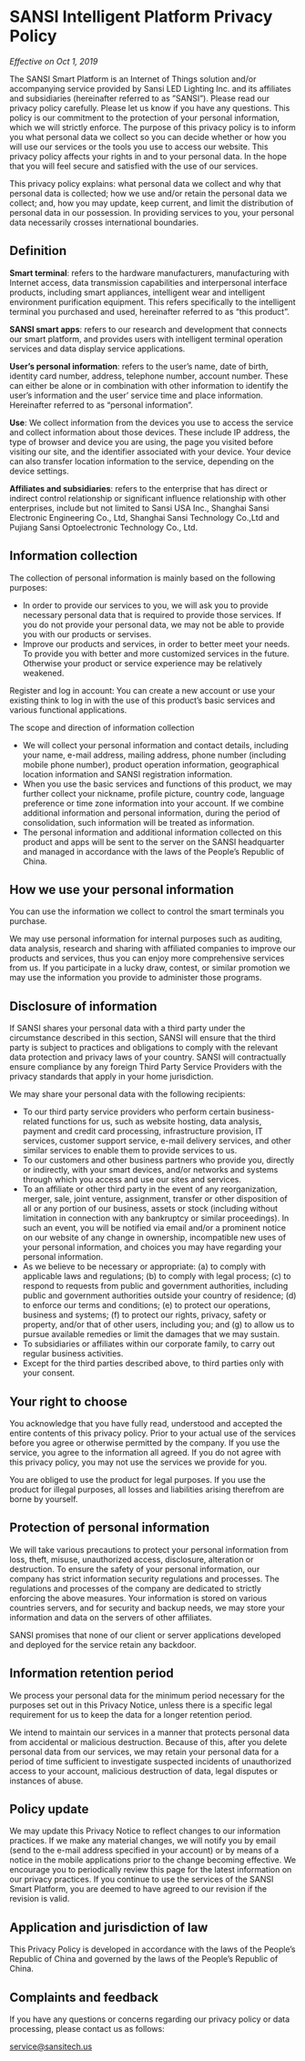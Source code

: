 # SANSI Intelligent Platform Privacy Policy

*Effective on Oct 1, 2019*

The SANSI Smart Platform is an Internet of Things solution and/or accompanying service provided by Sansi LED Lighting Inc. and its affiliates and subsidiaries (hereinafter referred to as ”SANSI”). Please read our privacy policy carefully. Please let us know if you have any questions. This policy is our commitment to the protection of your personal information, which we will strictly enforce. The purpose of this privacy policy is to inform you what personal data we collect so you can decide whether or how you will use our services or the tools you use to access our website. This privacy policy affects your rights in and to your personal data. In the hope that you will feel secure and satisfied with the use of our services.

This privacy policy explains: what personal data we collect and why that personal data is collected; how we use and/or retain the personal data we collect; and, how you may update, keep current, and limit the distribution of personal data in our possession. In providing services to you, your personal data necessarily crosses international boundaries.

## Definition

**Smart terminal**: refers to the hardware manufacturers, manufacturing with Internet access, data transmission capabilities and interpersonal interface products, including smart appliances, intelligent wear and intelligent environment purification equipment. This refers specifically to the intelligent terminal you purchased and used, hereinafter referred to as “this product”.

**SANSI smart apps**: refers to our research and development that connects our smart platform, and provides users with intelligent terminal operation services and data display service applications.

**User’s personal information**: refers to the user’s name, date of birth, identity card number, address, telephone number, account number. These can either be alone or in combination with other information to identify the user’s information and the user’ service time and place information. Hereinafter referred to as “personal information”.

**Use**: We collect information from the devices you use to access the service and collect information about those devices. These include IP address, the type of browser and device you are using, the page you visited before visiting our site, and the identifier associated with your device. Your device can also transfer location information to the service, depending on the device settings.

**Affiliates and subsidiaries**: refers to the enterprise that has direct or indirect control relationship or significant influence relationship with other enterprises, include but not limited to Sansi USA Inc., Shanghai Sansi Electronic Engineering Co., Ltd, Shanghai Sansi Technology Co.,Ltd and Pujiang Sansi Optoelectronic Technology Co., Ltd.


## Information collection

The collection of personal information is mainly based on the following purposes:

- In order to provide our services to you, we will ask you to provide necessary personal data that is required to provide those services. If you do not provide your personal data, we may not be able to provide you with our products or servises.
-	Improve our products and services, in order to better meet your needs. To provide you with better and more customized services in the future. Otherwise your product or service experience may be relatively weakened.

Register and log in account: You can create a new account or use your existing think to log in with the use of this product’s basic services and various functional applications.

The scope and direction of information collection

- We will collect your personal information and contact details, including your name, e-mail address, mailing address, phone number (including mobile phone number), product operation information, geographical location information and SANSI registration information.
- When you use the basic services and functions of this product, we may further collect your nickname, profile picture, country code, language preference or time zone information into your account. If we combine additional information and personal information, during the period of consolidation, such information will be treated as information.
-	The personal information and additional information collected on this product and apps will be sent to the server on the SANSI headquarter and managed in accordance with the laws of the People’s Republic of China.

## How we use your personal information

You can use the information we collect to control the smart terminals you purchase.

We may use personal information for internal purposes such as auditing, data analysis, research and sharing with affiliated companies to improve our products and services, thus you can enjoy more comprehensive services from us. If you participate in a lucky draw, contest, or similar promotion we may use the information you provide to administer those programs.

## Disclosure of information

If SANSI shares your personal data with a third party under the circumstance described in this section, SANSI will ensure that the third party is subject to practices and obligations to comply with the relevant data protection and privacy laws of your country. SANSI will contractually ensure compliance by any foreign Third Party Service Providers with the privacy standards that apply in your home jurisdiction.

We may share your personal data with the following recipients:

-	To our third party service providers who perform certain business-related functions for us, such as website hosting, data analysis, payment and credit card processing, infrastructure provision, IT services, customer support service, e-mail delivery services, and other similar services to enable them to provide services to us.
-	To our customers and other business partners who provide you, directly or indirectly, with your smart devices, and/or networks and systems through which you access and use our sites and services.
-	To an affiliate or other third party in the event of any reorganization, merger, sale, joint venture, assignment, transfer or other disposition of all or any portion of our business, assets or stock (including without limitation in connection with any bankruptcy or similar proceedings). In such an event, you will be notified via email and/or a prominent notice on our website of any change in ownership, incompatible new uses of your personal information, and choices you may have regarding your personal information.
-	As we believe to be necessary or appropriate: (a) to comply with applicable laws and regulations; (b) to comply with legal process; (c) to respond to requests from public and government authorities, including public and government authorities outside your country of residence; (d) to enforce our terms and conditions; (e) to protect our operations, business and systems; (f) to protect our rights, privacy, safety or property, and/or that of other users, including you; and (g) to allow us to pursue available remedies or limit the damages that we may sustain.
-	To subsidiaries or affiliates within our corporate family, to carry out regular business activities.
-	Except for the third parties described above, to third parties only with your consent.

## Your right to choose

You acknowledge that you have fully read, understood and accepted the entire contents of this privacy policy. Prior to your actual use of the services before you agree or otherwise permitted by the company. If you use the service, you agree to the information all agreed. If you do not agree with this privacy policy, you may not use the services we provide for you.

You are obliged to use the product for legal purposes. If you use the product for illegal purposes, all losses and liabilities arising therefrom are borne by yourself. 


## Protection of personal information

We will take various precautions to protect your personal information from loss, theft, misuse, unauthorized access, disclosure, alteration or destruction. To ensure the safety of your personal information, our company has strict information security regulations and processes. The regulations and processes of the company are dedicated to strictly enforcing the above measures. Your information is stored on various countries servers, and for security and backup needs, we may store your information and data on the servers of other affiliates.

SANSI promises that none of our client or server applications developed and deployed for the service retain any backdoor.

## Information retention period

We process your personal data for the minimum period necessary for the purposes set out in this Privacy Notice, unless there is a specific legal requirement for us to keep the data for a longer retention period. 

We intend to maintain our services in a manner that protects personal data from accidental or malicious destruction. Because of this, after you delete personal data from our services, we may retain your personal data for a period of time sufficient to investigate suspected incidents of unauthorized access to your account, malicious destruction of data, legal disputes or instances of abuse.

## Policy update

We may update this Privacy Notice to reflect changes to our information practices. If we make any material changes, we will notify you by email (send to the e-mail address specified in your account) or by means of a notice in the mobile applications prior to the change becoming effective. We encourage you to periodically review this page for the latest information on our privacy practices. If you continue to use the services of the SANSI Smart Platform, you are deemed to have agreed to our revision if the revision is valid.

## Application and jurisdiction of law

This Privacy Policy is developed in accordance with the laws of the People’s Republic of China and governed by the laws of the People’s Republic of China.

## Complaints and feedback

If you have any questions or concerns regarding our privacy policy or data processing, please contact us as follows:

<service@sansitech.us>

